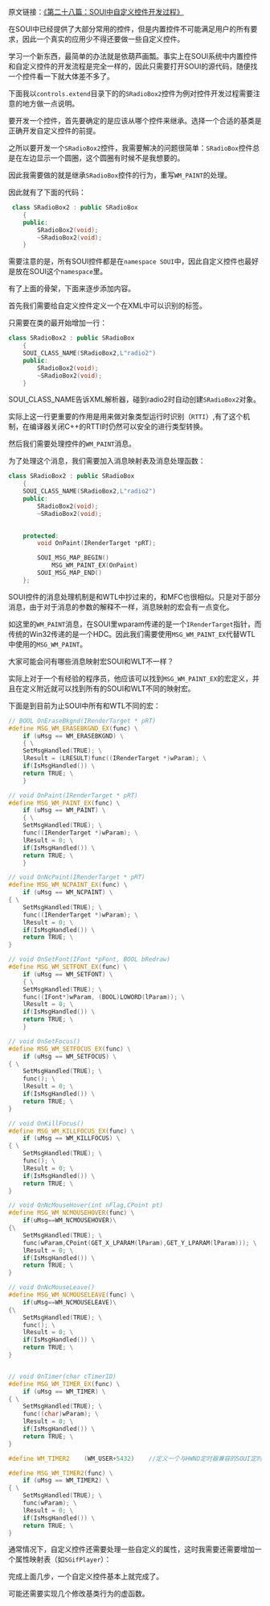 原文链接：[《第二十八篇：SOUI中自定义控件开发过程》](http://www.cnblogs.com/setoutsoft/p/4711308.html)

在SOUI中已经提供了大部分常用的控件，但是内置控件不可能满足用户的所有要求，因此一个真实的应用少不得还要做一些自定义控件。

学习一个新东西，最简单的办法就是依葫芦画瓢。事实上在SOUI系统中内置控件和自定义控件的开发流程是完全一样的，因此只需要打开SOUI的源代码，随便找一个控件看一下就大体差不多了。

下面我以`controls.extend`目录下的的`SRadioBox2`控件为例对控件开发过程需要注意的地方做一点说明。

要开发一个控件，首先要确定的是应该从哪个控件来继承。选择一个合适的基类是正确开发自定义控件的前提。

之所以要开发一个`SRadioBox2`控件，我需要解决的问题很简单：`SRadioBox`控件总是在左边显示一个圆圈，这个圆圈有时候不是我想要的。

因此我需要做的就是继承`SRadioBox`控件的行为，重写`WM_PAINT`的处理。

因此就有了下面的代码：

```c++
 class SRadioBox2 : public SRadioBox
    {
    public:
        SRadioBox2(void);
        ~SRadioBox2(void);
    }
```

需要注意的是，所有SOUI控件都是在`namespace SOUI`中，因此自定义控件也最好是放在SOUI这个`namespace`里。

有了上面的骨架，下面来逐步添加内容。

首先我们需要给自定义控件定义一个在XML中可以识别的标签。

只需要在类的最开始增加一行：

```c++
class SRadioBox2 : public SRadioBox
    {
    SOUI_CLASS_NAME(SRadioBox2,L"radio2")
    public:
        SRadioBox2(void);
        ~SRadioBox2(void);
    }
```

SOUI_CLASS_NAME告诉XML解析器，碰到radio2时自动创建`SRadioBox2`对象。

实际上这一行更重要的作用是用来做对象类型运行时识别（`RTTI`）,有了这个机制，在编译器关闭C++的RTTI时仍然可以安全的进行类型转换。

然后我们需要处理控件的`WM_PAINT`消息。

为了处理这个消息，我们需要加入消息映射表及消息处理函数：

```c++
class SRadioBox2 : public SRadioBox
    {
    SOUI_CLASS_NAME(SRadioBox2,L"radio2")
    public:
        SRadioBox2(void);
        ~SRadioBox2(void);
        

    protected:       
        void OnPaint(IRenderTarget *pRT);

        SOUI_MSG_MAP_BEGIN()
            MSG_WM_PAINT_EX(OnPaint)
        SOUI_MSG_MAP_END()
    };
```

SOUI控件的消息处理机制是和WTL中抄过来的，和MFC也很相似。只是对于部分消息，由于对于消息的参数的解释不一样，消息映射的宏会有一点变化。

如这里的`WM_PAINT`消息，在SOUI里wparam传递的是一个`IRenderTarget`指针，而传统的Win32传递的是一个HDC。因此我们需要使用`MSG_WM_PAINT_EX`代替WTL中使用的`MSG_WM_PAINT`。

大家可能会问有哪些消息映射宏SOUI和WLT不一样？

实际上对于一个有经验的程序员，他应该可以找到`MSG_WM_PAINT_EX`的宏定义，并且在定义附近就可以找到所有的SOUI和WLT不同的映射宏。

下面是到目前为止SOUI中所有和WTL不同的宏：

```c++
// BOOL OnEraseBkgnd(IRenderTarget * pRT)
#define MSG_WM_ERASEBKGND_EX(func) \
    if (uMsg == WM_ERASEBKGND) \
    { \
    SetMsgHandled(TRUE); \
    lResult = (LRESULT)func((IRenderTarget *)wParam); \
    if(IsMsgHandled()) \
    return TRUE; \
    }

// void OnPaint(IRenderTarget * pRT)
#define MSG_WM_PAINT_EX(func) \
    if (uMsg == WM_PAINT) \
    { \
    SetMsgHandled(TRUE); \
    func((IRenderTarget *)wParam); \
    lResult = 0; \
    if(IsMsgHandled()) \
    return TRUE; \
    }

// void OnNcPaint(IRenderTarget * pRT)
#define MSG_WM_NCPAINT_EX(func) \
    if (uMsg == WM_NCPAINT) \
{ \
    SetMsgHandled(TRUE); \
    func((IRenderTarget *)wParam); \
    lResult = 0; \
    if(IsMsgHandled()) \
    return TRUE; \
}

// void OnSetFont(IFont *pFont, BOOL bRedraw)
#define MSG_WM_SETFONT_EX(func) \
    if (uMsg == WM_SETFONT) \
    { \
    SetMsgHandled(TRUE); \
    func((IFont*)wParam, (BOOL)LOWORD(lParam)); \
    lResult = 0; \
    if(IsMsgHandled()) \
    return TRUE; \
    }

// void OnSetFocus()
#define MSG_WM_SETFOCUS_EX(func) \
    if (uMsg == WM_SETFOCUS) \
{ \
    SetMsgHandled(TRUE); \
    func(); \
    lResult = 0; \
    if(IsMsgHandled()) \
    return TRUE; \
}

// void OnKillFocus()
#define MSG_WM_KILLFOCUS_EX(func) \
    if (uMsg == WM_KILLFOCUS) \
{ \
    SetMsgHandled(TRUE); \
    func(); \
    lResult = 0; \
    if(IsMsgHandled()) \
    return TRUE; \
}

// void OnNcMouseHover(int nFlag,CPoint pt)
#define MSG_WM_NCMOUSEHOVER(func) \
    if(uMsg==WM_NCMOUSEHOVER)\
{\
    SetMsgHandled(TRUE); \
    func(wParam,CPoint(GET_X_LPARAM(lParam),GET_Y_LPARAM(lParam))); \
    lResult = 0; \
    if(IsMsgHandled()) \
    return TRUE; \
}

// void OnNcMouseLeave()
#define MSG_WM_NCMOUSELEAVE(func) \
    if(uMsg==WM_NCMOUSELEAVE)\
{\
    SetMsgHandled(TRUE); \
    func(); \
    lResult = 0; \
    if(IsMsgHandled()) \
    return TRUE; \
}


// void OnTimer(char cTimerID)
#define MSG_WM_TIMER_EX(func) \
    if (uMsg == WM_TIMER) \
{ \
    SetMsgHandled(TRUE); \
    func((char)wParam); \
    lResult = 0; \
    if(IsMsgHandled()) \
    return TRUE; \
}

#define WM_TIMER2    (WM_USER+5432)    //定义一个与HWND定时器兼容的SOUI定时器

#define MSG_WM_TIMER2(func) \
    if (uMsg == WM_TIMER2) \
{ \
    SetMsgHandled(TRUE); \
    func(wParam); \
    lResult = 0; \
    if(IsMsgHandled()) \
    return TRUE; \
}
```

通常情况下，自定义控件还需要处理一些自定义的属性，这时我需要还需要增加一个属性映射表（如`SGifPlayer`）：

完成上面几步，一个自定义控件基本上就完成了。

可能还需要实现几个修改基类行为的虚函数。